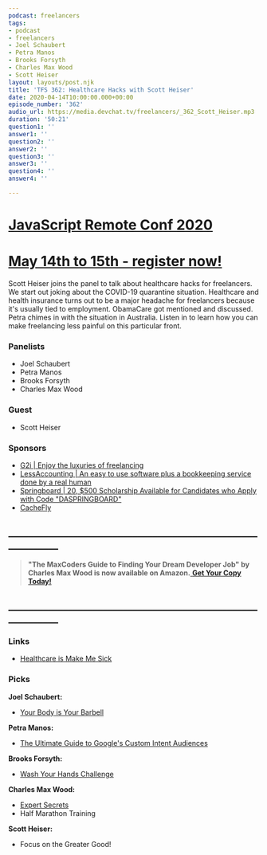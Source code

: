 ```yaml
---
podcast: freelancers
tags:
- podcast
- freelancers
- Joel Schaubert
- Petra Manos
- Brooks Forsyth
- Charles Max Wood
- Scott Heiser
layout: layouts/post.njk
title: 'TFS 362: Healthcare Hacks with Scott Heiser'
date: 2020-04-14T10:00:00.000+00:00
episode_number: '362'
audio_url: https://media.devchat.tv/freelancers/_362_Scott_Heiser.mp3
duration: '50:21'
question1: ''
answer1: ''
question2: ''
answer2: ''
question3: ''
answer3: ''
question4: ''
answer4: ''

---
```

# [JavaScript Remote Conf 2020](https://devchat.tv/conferences/javascript-remote-2020/ "JavaScript Remote Conf 2020")

# [May 14th to 15th - register now!](https://devchat.tv/conferences/javascript-remote-2020/ "JavaScript Remote Conf 2020")

Scott Heiser joins the panel to talk about healthcare hacks for freelancers. We start out joking about the COVID-19 quarantine situation. Healthcare and health insurance turns out to be a major headache for freelancers because it's usually tied to employment. ObamaCare got mentioned and discussed. Petra chimes in with the situation in Australia. Listen in to learn how you can make freelancing less painful on this particular front.

### **Panelists**

* Joel Schaubert
* Petra Manos
* Brooks Forsyth
* Charles Max Wood

### **Guest**

* Scott Heiser

### **Sponsors**

* [G2i | Enjoy the luxuries of freelancing](https://www.g2i.co/?utm_source=Freelancers_Show&utm_medium=Podcast&utm_campaign=DevChat)
* [LessAccounting | An easy to use software plus a bookkeeping service done by a real human](https://www.lessaccounting.com/bookkeeping/?source=thefreelancershow)
* [Springboard | 20, $500 Scholarship Available for Candidates who Apply with Code "DASPRINGBOARD"](http://go.thoughtleaders.io/1825120200415 )
* [CacheFly](https://www.cachefly.com/)

## **____________________________________________________________**

> **"The MaxCoders Guide to Finding Your Dream Developer Job" by Charles Max Wood is now available on Amazon.**[ **Get Your Copy Today!**](https://www.amazon.com/gp/product/B081MBL5C9/ref=as_li_ss_tl?ie=UTF8&linkCode=sl1&tag=devchattv-20&linkId=9d61363241636e2546ef46abba198746&language=en_US)

## **____________________________________________________________**

### **Links**

* [Healthcare is Make Me Sick](https://www.amazon.com/Healthcare-Making-Me-Sick-Control-ebook/dp/B07SMB3GYQ/ref=as_li_ss_tl?dchild=1&keywords=healthcare+is+making+me+sick&qid=1584475846&sr=8-1&linkCode=sl1&tag=devchattv-20&linkId=2db7ef5949624d1707323dd3342cafbe&language=en_US)

### **Picks**

**Joel Schaubert:**

* [Your Body is Your Barbell](https://amzn.to/2IRb2of)

**Petra Manos:**

* [The Ultimate Guide to Google's Custom Intent Audiences](https://www.semrush.com/blog/ultimate-guide-to-googles-custom-intent-audiences/)

**Brooks Forsyth:**

* [Wash Your Hands Challenge](https://washyourhandschallenge.com/)

**Charles Max Wood:**

* [Expert Secrets](https://expertsecrets.com/freebook?cf_affiliate_id=513516&affiliate_id=513516&aff_sub=textad2&msclkid=e03912af967a16fc488a4c3b1da02119&utm_source=bing&utm_medium=cpc&utm_campaign=ESBook%20-%20SN%20-%20Brand%20KW%27s%20-%20US%20%26%20UK%20-%2002-08-19&utm_term=expert%20secrets&utm_content=Expert%20Secrets%20Brand%20Keywords)
* Half Marathon Training

**Scott Heiser:**

* Focus on the Greater Good!